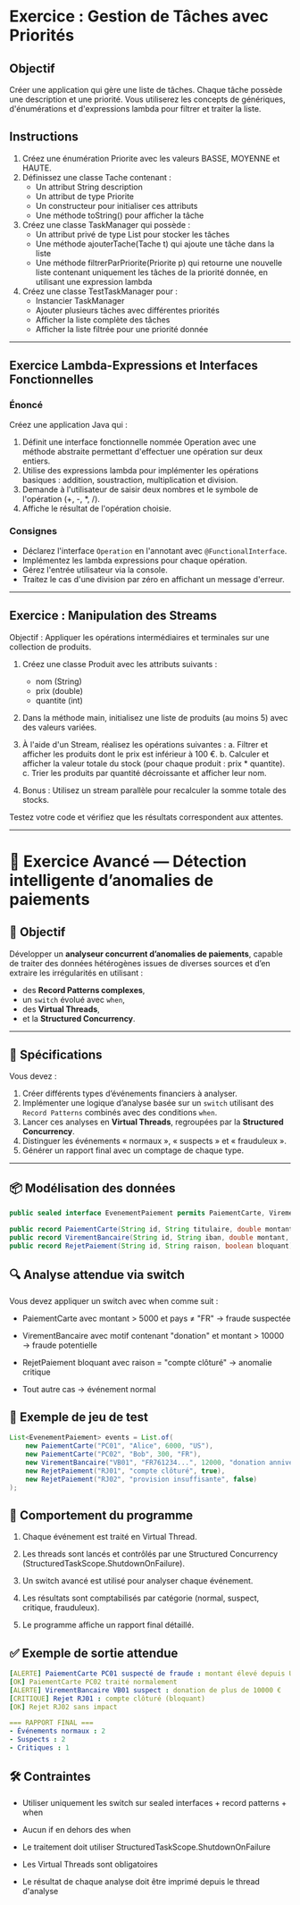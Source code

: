 # Exercice : Gestion de Tâches avec Priorités

## Objectif
Créer une application qui gère une liste de tâches. Chaque tâche possède une description et une priorité. Vous utiliserez les concepts de génériques, d'énumérations et d'expressions lambda pour filtrer et traiter la liste.

## Instructions

1. Créez une énumération Priorite avec les valeurs BASSE, MOYENNE et HAUTE.
2. Définissez une classe Tache contenant :
    - Un attribut String description
    - Un attribut de type Priorite
    - Un constructeur pour initialiser ces attributs
    - Une méthode toString() pour afficher la tâche
3. Créez une classe TaskManager qui possède :
    - Un attribut privé de type List<Tache> pour stocker les tâches
    - Une méthode ajouterTache(Tache t) qui ajoute une tâche dans la liste
    - Une méthode filtrerParPriorite(Priorite p) qui retourne une nouvelle liste contenant uniquement les tâches de la priorité donnée, en utilisant une expression lambda
4. Créez une classe TestTaskManager pour :
    - Instancier TaskManager
    - Ajouter plusieurs tâches avec différentes priorités
    - Afficher la liste complète des tâches
    - Afficher la liste filtrée pour une priorité donnée

---

## Exercice Lambda-Expressions et Interfaces Fonctionnelles

### Énoncé
Créez une application Java qui :
1. Définit une interface fonctionnelle nommée Operation avec une méthode abstraite permettant d'effectuer une opération sur deux entiers.
2. Utilise des expressions lambda pour implémenter les opérations basiques : addition, soustraction, multiplication et division.
3. Demande à l'utilisateur de saisir deux nombres et le symbole de l'opération (+, -, *, /).
4. Affiche le résultat de l'opération choisie.

### Consignes
- Déclarez l'interface `Operation` en l'annotant avec `@FunctionalInterface`.
- Implémentez les lambda expressions pour chaque opération.
- Gérez l'entrée utilisateur via la console.
- Traitez le cas d'une division par zéro en affichant un message d'erreur.

---

## Exercice : Manipulation des Streams

Objectif : Appliquer les opérations intermédiaires et terminales sur une collection de produits.

1. Créez une classe Produit avec les attributs suivants :
    - nom (String)
    - prix (double)
    - quantite (int)

2. Dans la méthode main, initialisez une liste de produits (au moins 5) avec des valeurs variées.

3. À l'aide d'un Stream, réalisez les opérations suivantes :
    a. Filtrer et afficher les produits dont le prix est inférieur à 100 €.
    b. Calculer et afficher la valeur totale du stock (pour chaque produit : prix * quantite).
    c. Trier les produits par quantité décroissante et afficher leur nom.

4. Bonus : Utilisez un stream parallèle pour recalculer la somme totale des stocks.

Testez votre code et vérifiez que les résultats correspondent aux attentes.

---

# 🧠 Exercice Avancé — Détection intelligente d’anomalies de paiements

## 🎯 Objectif

Développer un **analyseur concurrent d’anomalies de paiements**, capable de traiter des données hétérogènes issues de diverses sources et d’en extraire les irrégularités en utilisant :

- des **Record Patterns complexes**,
- un `switch` évolué avec `when`,
- des **Virtual Threads**,
- et la **Structured Concurrency**.

---

## 📘 Spécifications

Vous devez :

1. Créer différents types d’événements financiers à analyser.
2. Implémenter une logique d’analyse basée sur un `switch` utilisant des `Record Patterns` combinés avec des conditions `when`.
3. Lancer ces analyses en **Virtual Threads**, regroupées par la **Structured Concurrency**.
4. Distinguer les événements « normaux », « suspects » et « frauduleux ».
5. Générer un rapport final avec un comptage de chaque type.

---

## 📦 Modélisation des données

```java
public sealed interface EvenementPaiement permits PaiementCarte, VirementBancaire, RejetPaiement {}

public record PaiementCarte(String id, String titulaire, double montant, String pays) implements EvenementPaiement {}
public record VirementBancaire(String id, String iban, double montant, String motif) implements EvenementPaiement {}
public record RejetPaiement(String id, String raison, boolean bloquant) implements EvenementPaiement {}
```

## 🔍 Analyse attendue via switch

Vous devez appliquer un switch avec when comme suit :

- PaiementCarte avec montant > 5000 et pays ≠ "FR" → fraude suspectée

- VirementBancaire avec motif contenant "donation" et montant > 10000 → fraude potentielle

- RejetPaiement bloquant avec raison = "compte clôturé" → anomalie critique

- Tout autre cas → événement normal

## 🧪 Exemple de jeu de test

```java
List<EvenementPaiement> events = List.of(
    new PaiementCarte("PC01", "Alice", 6000, "US"),
    new PaiementCarte("PC02", "Bob", 300, "FR"),
    new VirementBancaire("VB01", "FR761234...", 12000, "donation anniversaire"),
    new RejetPaiement("RJ01", "compte clôturé", true),
    new RejetPaiement("RJ02", "provision insuffisante", false)
);
```

## 🧩 Comportement du programme

1. Chaque événement est traité en Virtual Thread.

2. Les threads sont lancés et contrôlés par une Structured Concurrency (StructuredTaskScope.ShutdownOnFailure).

3. Un switch avancé est utilisé pour analyser chaque événement.

4. Les résultats sont comptabilisés par catégorie (normal, suspect, critique, frauduleux).

5. Le programme affiche un rapport final détaillé.


## ✅ Exemple de sortie attendue

```yaml
[ALERTE] PaiementCarte PC01 suspecté de fraude : montant élevé depuis US
[OK] PaiementCarte PC02 traité normalement
[ALERTE] VirementBancaire VB01 suspect : donation de plus de 10000 €
[CRITIQUE] Rejet RJ01 : compte clôturé (bloquant)
[OK] Rejet RJ02 sans impact

=== RAPPORT FINAL ===
- Événements normaux : 2
- Suspects : 2
- Critiques : 1

```

## 🛠 Contraintes

- Utiliser uniquement les switch sur sealed interfaces + record patterns + when

- Aucun if en dehors des when

- Le traitement doit utiliser StructuredTaskScope.ShutdownOnFailure

- Les Virtual Threads sont obligatoires

- Le résultat de chaque analyse doit être imprimé depuis le thread d'analyse

